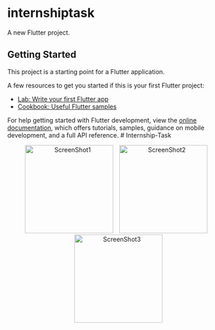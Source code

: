 # internshiptask

A new Flutter project.

## Getting Started

This project is a starting point for a Flutter application.

A few resources to get you started if this is your first Flutter project:

- [Lab: Write your first Flutter app](https://docs.flutter.dev/get-started/codelab)
- [Cookbook: Useful Flutter samples](https://docs.flutter.dev/cookbook)

For help getting started with Flutter development, view the
[online documentation](https://docs.flutter.dev/), which offers tutorials,
samples, guidance on mobile development, and a full API reference.
#   I n t e r n s h i p - T a s k 
 
<p align="center">
  <img src="https://github.com/Pankajbarad18/Internship-Task/assets/102031157/c40422bf-233d-4303-99d2-35f05ec33460" width="200" title="ScreenShot1" style="margin-right: 10px;">
  <img src="https://github.com/Pankajbarad18/Internship-Task/assets/102031157/d3b932b9-1919-4ae1-824e-b0ad6f999bd1" width="200" title="ScreenShot2" style="margin-right: 10px;">
  <img src="https://github.com/Pankajbarad18/Internship-Task/assets/102031157/7bacece3-a339-426b-88d1-55e0d8454883" width="200" title="ScreenShot3">
</p>
